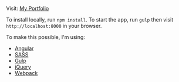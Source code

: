 Visit: [My Portfolio](https://alanaanderson.nyc)

To install locally, run `npm install`.
To start the app, run `gulp` then visit `http://localhost:8000` in your browser.

To make this possible, I'm using:

 - [Angular](https://angularjs.org/)
 - [SASS](http://sass-lang.com/)
 - [Gulp](http://gulpjs.com/)
 - [jQuery](https://jquery.com/)
 - [Webpack](http://webpack.github.io/)